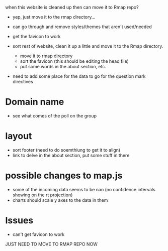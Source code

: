 when this website is cleaned up then can move it to Rmap repo?
- yep, just move it to the rmap directory...
- can go through and remove styles/themes that aren't used/needed
- get the favicon to work

- sort rest of website, clean it up a little and move it to the Rmap directory.
    - move it to rmap directory
    - sort the favicon (this should be editing the head file)
    - put some words in the about section, etc.

- need to add some place for the data to go for the question mark directives

# Domain name
- see what comes of the poll on the group

# layout
- sort footer (need to do soemthiung to get it to align)
- link to delve in the about section, put some stuff in there

# possible changes to map.js 
- some of the incoming data seems to be nan (no confidence intervals showing on the rt projection)
- charts should scale y axes to the data in them

# Issues
- can't get favicon to work

JUST NEED TO MOVE TO RMAP REPO NOW
